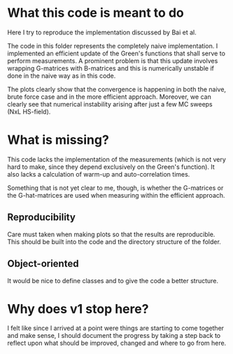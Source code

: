 #  What this code is meant to do

Here I try to reproduce the implementation discussed by Bai et al.

The code in this folder represents the completely naive implementation. I implemented an efficient update of the Green's functions that shall serve to perform measurements. A prominent problem is that this update involves wrapping G-matrices with B-matrices and this is numerically unstable if done in the naive way as in this code.

The plots clearly show that the convergence is happening in both the naive, brute force case and in the more efficient approach. Moreover, we can clearly see that numerical instability arising after just a few MC sweeps (NxL HS-field).

# What is missing?


This code lacks the implementation of the measurements (which is not very hard to make, since they depend exclusively on the Green's function). It also lacks a calculation of warm-up and auto-correlation times.

Something that is not yet clear to me, though, is whether the G-matrices or the G-hat-matrices are used when measuring within the efficient approach.

## Reproducibility

Care must taken when making plots so that the results are reproducible. This should be built into the code and the directory structure of the folder.

## Object-oriented

It would be nice to define classes and to give the code a better structure.

# Why does v1 stop here?

I felt like since I arrived at a point were things are starting to come together and make sense, I should document the progress by taking a step back to reflect upon what should be improved, changed and where to go from here.

